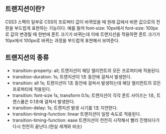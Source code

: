 ## 트랜지션이란?

CSS3 스펙의 일부로 CSS의 프로퍼티 값이 바뀌었을 때 원래 값에서 바뀐 값으로의 전환을 부드럽게 표현하는 기능이다. 예를 들어 font-size: 10px에서 font-size: 100px로 값의 변경될 때 한번에 폰트 크기가 바뀌는데 이에 트랜지션을 적용하면 폰트 크기가 10px에서 100px로 바뀌는 과정을 부드럽게 표현해서 보여준다.

## 트랜지션의 종류

- transition-property: all; 트랜지션이 해당 엘리먼트의 모든 프로퍼티에 적용된다.
- transition-duration: 1s; 트랜지션이 1초 동안에 걸쳐서 발생한다.
- transition: all 1s; 트랜지션이 1초 동안에 걸쳐서 발생하는데 해당 엘리먼트의 모든 프로퍼티에 적용된다.
- transition: font-size 1s, transform 0.1s; 트랜지션이 각각 폰트 사이즈는 1초, 트랜스폼은 0.1초에 걸쳐서 발생한다.
- transition-delay: 1s; 트랜지션 발생 시기를 1초 지연한다.
- transition-timing-function: linear 트랜지션이 일정 속도로 적용된다.
- transition-timing-function: ease 트랜지션이 천천히 시작해서 빨리 진행되다가 다시 천천히 끝난다.(현실 세계와 비슷)
